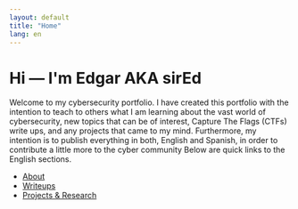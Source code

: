 ```yaml
---
layout: default
title: "Home"
lang: en
---
```



# Hi — I'm Edgar AKA sirEd
Welcome to my cybersecurity portfolio. I have created this portfolio with the intention to teach to others what I am learning about the vast world of cybersecurity, new topics that can be of interest, Capture The Flags (CTFs) write ups, and any projects that came to my mind. Furthermore, my intention is to publish everything in both, English and Spanish, in order to contribute a little more to the cyber community
Below are quick links to the English sections.
- [About](/en/about/)
- [Writeups](/en/writeups/)
- [Projects & Research](/en/projects/)
